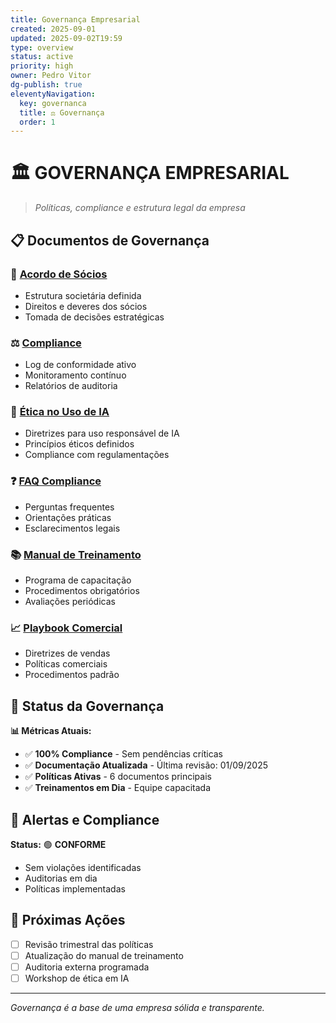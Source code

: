 ```yaml
---
title: Governança Empresarial
created: 2025-09-01
updated: 2025-09-02T19:59
type: overview
status: active
priority: high
owner: Pedro Vitor
dg-publish: true
eleventyNavigation:
  key: governanca
  title: ⚖️ Governança
  order: 1
---
```


# 🏛️ **GOVERNANÇA EMPRESARIAL**

> *Políticas, compliance e estrutura legal da empresa*

## 📋 **Documentos de Governança**

### **📜 [Acordo de Sócios](./Acordo_Socios_Final/)**
- Estrutura societária definida
- Direitos e deveres dos sócios
- Tomada de decisões estratégicas

### **⚖️ [Compliance](./Compliance_Log/)**
- Log de conformidade ativo
- Monitoramento contínuo
- Relatórios de auditoria

### **🤖 [Ética no Uso de IA](./etica_uso_IA/)**
- Diretrizes para uso responsável de IA
- Princípios éticos definidos
- Compliance com regulamentações

### **❓ [FAQ Compliance](./FAQ_Compliance/)**
- Perguntas frequentes
- Orientações práticas
- Esclarecimentos legais

### **📚 [Manual de Treinamento](./Manual_Treinamento_Compliance/)**
- Programa de capacitação
- Procedimentos obrigatórios
- Avaliações periódicas

### **📈 [Playbook Comercial](./Playbook_Comercial_v0/)**
- Diretrizes de vendas
- Políticas comerciais
- Procedimentos padrão

## 🎯 **Status da Governança**

**📊 Métricas Atuais:**
- ✅ **100% Compliance** - Sem pendências críticas
- ✅ **Documentação Atualizada** - Última revisão: 01/09/2025
- ✅ **Políticas Ativas** - 6 documentos principais
- ✅ **Treinamentos em Dia** - Equipe capacitada

## 🚨 **Alertas e Compliance**

**Status:** 🟢 **CONFORME**
- Sem violações identificadas
- Auditorias em dia
- Políticas implementadas

## 📅 **Próximas Ações**

- [ ] Revisão trimestral das políticas
- [ ] Atualização do manual de treinamento
- [ ] Auditoria externa programada
- [ ] Workshop de ética em IA

---

*Governança é a base de uma empresa sólida e transparente.*
